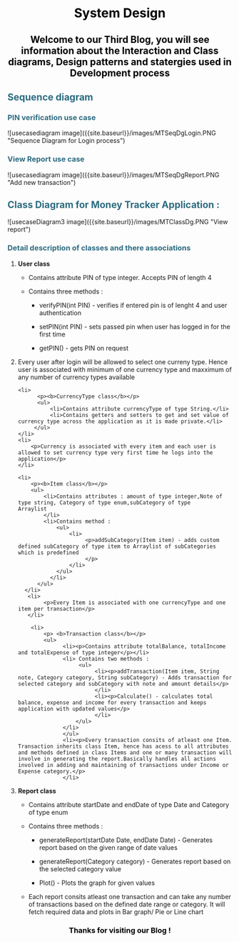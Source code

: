 ﻿<div>
<h1 style="color: #000000; text-align:center;">System Design</h1>
<h2 style="color: #000000; text-align:center;">Welcome to our Third Blog, you will see information about the Interaction and Class diagrams, Design patterns and statergies used in Development process</h2>
</div>

<div>
<h2 style="color: #2e6c80;">Sequence diagram </h2>
<h3 style="color: #2e6c80;">PIN verification use case</h3>
<span align="center">
![usecasediagram image]({{site.baseurl}}/images/MTSeqDgLogin.PNG "Sequence Diagram for Login process")
</span>

<h3 style="color: #2e6c80;">View Report use case</h3>
<span align="center">
![usecasediagram image]({{site.baseurl}}/images/MTSeqDgReport.PNG "Add new transaction")
</span>
</div>

<div>
<h2 style="color: #2e6c80;">Class Diagram for Money Tracker Application :</h2>
<span align="center">
![usecaseDiagram3 image]({{site.baseurl}}/images/MTClassDg.PNG "View report")
</span>

<h3 style="color: #2e6c80;">Detail description of classes and there associations</h3>
<ol>
  <li><p><b>User class</b></p>
     <ul>
         <li><p>Contains attribute PIN of type integer. Accepts PIN of length 4<p></li>
         <li>Contains three methods :
              <ul>
                  <li><p>verifyPIN(int PIN) - verifies if entered pin is of lenght 4 and user authentication</p></li>
                  <li><p>setPIN(int PIN) - sets passed pin when user has logged in for the first time</p></li>
                   <li><p>getPIN() - gets PIN on request</p></li>
              </ul>
          </li>
       </ul>
    </li>  
    <li>
        <p>Every user after login will be allowed to select one curreny type. Hence user is associated with minimum of one currency type          and maxximum of any number of currency types available  
        </p>
    </li>


    <li>
          <p><b>CurrencyType class</b></p>
          <ul>
              <li>Contains attribute currencyType of type String.</li>
              <li>Contains getters and setters to get and set value of currency type across the application as it is made private.</li>
         </ul>
    </li>
    <li>
        <p>Currency is associated with every item and each user is allowed to set currency type very first time he logs into the                  application</p> 
    </li>

    <li>
        <p><b>Item class</b></p>
        <ul>
            <li>Contains attributes : amount of type integer,Note of type string, Category of type enum,subCategory of type                          Arraylist
            </li>
            <li>Contains method :
                <ul>
                    <li>
                         <p>addSubCategory(Item item) - adds custom defined subCategory of type item to Arraylist of subCategories which is predefined 
                         </p>
                    </li>
                </ul>
              </li>
          </ul>
      </li>
       <li>
            <p>Every Item is associated with one currencyType and one item per transaction</p>
       </li>

        <li>
            <p> <b>Transaction class</b></p>
            <ul>
                  <li><p>Contains attribute totalBalance, totalIncome and totalExpense of type integer</p></li>      
                  <li> Contains two methods :
                       <ul>
                            <li><p>addTransaction(Item item, String note, Category category, String subCategory) - Adds transaction for selected category and subCategory with note and amount details</p>
                            </li>
                            <li><p>Calculate() - calculates total balance, expense and income for every transaction and keeps application with updated values</p>
                            </li>
                      </ul>
                  </li>
                  </ul>
                  <li><p>Every transaction consits of atleast one Item. Transaction inherits class Item, hence has acess to all attributes and methods defined in class Items and one or many transaction will involve in generating the report.Basically handles all actions involved in adding and maintaining of transactions under Income or Expense category.</p>
                  </li>

<li>
     <p> <b>Report class</b></p>
     <ul>
     <li><p>Contains attribute startDate and endDate of type Date and Category of type enum</p></li>
     <li>Contains three methods :
          <ul>
               <li><p>generateReport(startDate Date, endDate Date) - Generates report based on the given range of date values</p></li>
                <li><p>generateReport(Category category) - Generates report based on the selected category value</p></li>
                <li><p>Plot() - Plots the graph for given values</p></li>
          </ul>
      </li>
      <li><p>Each report consits atleast one transaction and can take any number of transactions based on the defined date range or                   category. It will fetch required data and plots in Bar graph/ Pie or Line chart</p>
      </li>
  </ul>
 </li>
</ol>

</div>
<h3 style="color: #000000; text-align:center;">Thanks for visiting our Blog !</h3>

